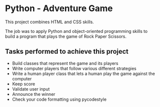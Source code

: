 # Python - Adventure Game

This project combines HTML and CSS skills.

The job was to apply Python and object-oriented programming skills to build a program that plays the game of Rock Paper Scissors.

## Tasks performed to achieve this project

- Build classes that represent the game and its players
- Write computer players that follow various different strategies
- Write a human player class that lets a human play the game against the computer
- Keep score
- Validate user input
- Announce the winner
- Check your code formatting using pycodestyle